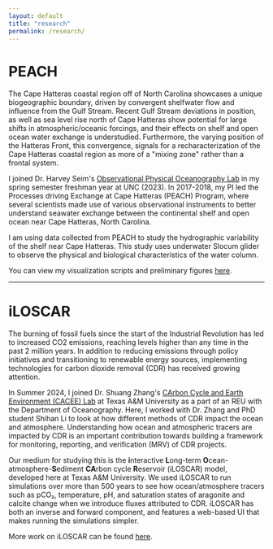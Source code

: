 ```yaml
---
layout: default
title: "research"
permalink: /research/
---
```


# PEACH

The Cape Hatteras coastal region off of North Carolina showcases a unique biogeographic boundary, driven by convergent shelfwater flow and influence from the Gulf Stream. Recent Gulf Stream deviations in position, as well as sea level rise north of Cape Hatteras show potential for large shifts in  atmospheric/oceanic forcings, and their effects on shelf and open ocean water exchange is understudied. Furthermore, the varying position of the Hatteras Front, this convergence, signals for a recharacterization of the Cape Hatteras coastal region as more of a "mixing zone" rather than a frontal system. 

I joined Dr. Harvey Seim's [Observational Physical Oceanography Lab](https://tarheels.live/seimlab/) in my spring semester freshman year at UNC (2023). In 2017-2018, my PI led the Processes driving Exchange at Cape Hatteras (PEACH) Program, where several scientists made use of various observational instruments to better understand seawater exchange between the continental shelf and open ocean near Cape Hatteras, North Carolina. 

I am using data collected from PEACH to study the hydrographic variability of the shelf near Cape Hatteras. This study uses underwater Slocum glider to observe the physical and biological characteristics of the water column. 

You can view my visualization scripts and preliminary figures [here](https://github.com/vhi3u/peachVIS).

---

# iLOSCAR

The burning of fossil fuels since the start of the Industrial Revolution has led to increased CO2 emissions, reaching levels higher than any time in the past 2 million years. In addition to reducing emissions through policy initiatives and transitioning to renewable energy sources, implementing technologies for carbon dioxide removal (CDR) has received growing attention.

In Summer 2024, I joined Dr. Shuang Zhang's [CArbon Cycle and Earth Environment (CACEE) Lab](https://www.caceelab.space/) at Texas A&M University as a part of an REU with the Department of Oceanography. Here, I worked with Dr. Zhang and PhD student Shihan Li to look at how different methods of CDR impact the ocean and atmosphere. Understanding how ocean and atmospheric tracers are impacted by CDR is an important contribution towards building a framework for monitoring, reporting, and verification (MRV) of CDR projects.

Our medium for studying this is the **i**nteractive **L**ong-term **O**cean-atmosphere-**S**ediment **CA**rbon cycle **R**eservoir (iLOSCAR) model, developed here at Texas A&M University. We used iLOSCAR to run simulations over more than 500 years to see how ocean/atmosphere tracers such as pCO₂, temperature, pH, and saturation states of aragonite and calcite change when we introduce fluxes attributed to CDR. iLOSCAR has both an inverse and forward component, and features a web-based UI that makes running the simulations simpler.

More work on iLOSCAR can be found [here](https://github.com/Shihan150/iloscar).

